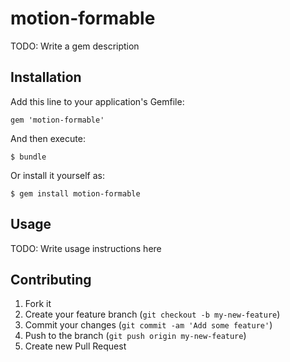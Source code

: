 # motion-formable

TODO: Write a gem description

## Installation

Add this line to your application's Gemfile:

    gem 'motion-formable'

And then execute:

    $ bundle

Or install it yourself as:

    $ gem install motion-formable

## Usage

TODO: Write usage instructions here

## Contributing

1. Fork it
2. Create your feature branch (`git checkout -b my-new-feature`)
3. Commit your changes (`git commit -am 'Add some feature'`)
4. Push to the branch (`git push origin my-new-feature`)
5. Create new Pull Request
